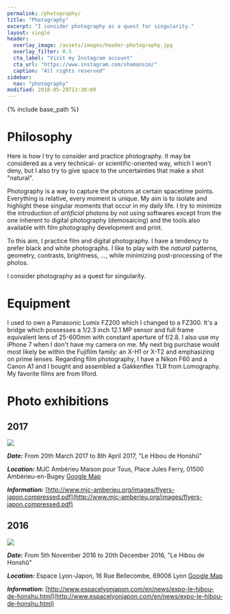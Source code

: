 ```yaml
---
permalink: /photography/
title: "Photography"
excerpt: "I consider photography as a quest for singularity."
layout: single
header:
  overlay_image: /assets/images/header-photography.jpg
  overlay_filter: 0.5
  cta_label: "Visit my Instagram account"
  cta_url: "https://www.instagram.com/shamansim/"
  caption: "All rights reserved"
sidebar:
  nav: "photography"
modified: 2018-05-29T13:30:00
---
```


{% include base_path %}

# Philosophy  <a name="philosophy"></a>

Here is how I try to consider and practice photography. It may be considered as a very technical- or scientific-oriented way, which I won't deny, but I also try to give space to the uncertainties that make a shot "natural".

Photography is a way to capture the photons at certain spacetime points. Everything is relative, every moment is unique. My aim is to isolate and highlight these singular moments that occur in my daily life. I try to minimize the introduction of *artificial* photons by not using softwares except from the one inherent to digital photography (demosaicing) and the tools also available with film photography development and print.

To this aim, I practice film and digital photography. I have a tendency to prefer black and white photographs. I like to play with the *natural* patterns, geometry, contrasts, brightness, ..., while minimizing post-processing of the photos.

I consider photography as a quest for singularity.

# Equipment <a name="equipment"></a>

I used to own a Panasonic Lumix FZ200 which I changed to a FZ300. It's a bridge which possesses a 1/2.3 inch 12.1 MP sensor and full frame equivalent lens of 25-600mm with constant aperture of f/2.8. I also use my iPhone 7 when I don't have my camera on me. My next big purchase would most likely be within the Fujifilm family: an X-H1 or X-T2 and emphasizing on prime lenses.
Regarding film photography, I have a Nikon F60 and a Canon A1 and I bought and assembled a Gakkenflex TLR from Lomography. My favorite films are from Ilford.

# Photo exhibitions <a name="photoexhibitions"></a>

## 2017 <a name="photoexhibitions2017"></a>

![](http://www.mjc-amberieu.org/images/BIENNALE-2017-DIFFUSION---copie.jpg)

__*Date:*__ From 20th March 2017 to 8th April 2017, "Le Hibou de Honshû"

__*Location:*__ MJC Ambérieu Maison pour Tous, Place Jules Ferry, 01500 Ambérieu-en-Bugey [Google Map](https://goo.gl/maps/wPJTVvMFXXw)

__*Information:*__ [http://www.mjc-amberieu.org/images/flyers-japon.compressed.pdf](http://www.mjc-amberieu.org/images/flyers-japon.compressed.pdf)

## 2016 <a name="photoexhibitions2016"></a>

![](http://espacelyonjapon.com/assets/images/Nouvelles/Affiche_SimonBesson-Girard-250px.jpg)

__*Date:*__ From 5th November 2016 to 20th December 2016, "Le Hibou de Honshû"

__*Location:*__ Espace Lyon-Japon, 16 Rue Bellecombe, 69006 Lyon [Google Map](https://goo.gl/maps/WiwvjuL427w)

__*Information:*__ [http://www.espacelyonjapon.com/en/news/expo-le-hibou-de-honshu.html](http://www.espacelyonjapon.com/en/news/expo-le-hibou-de-honshu.html)
